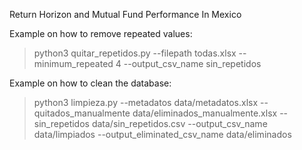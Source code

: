Return Horizon and Mutual Fund Performance In Mexico

Example on how to remove repeated values:

> python3 quitar_repetidos.py --filepath todas.xlsx --minimum_repeated 4 --output_csv_name sin_repetidos

Example on how to clean the database:

> python3 limpieza.py --metadatos data/metadatos.xlsx --quitados_manualmente data/eliminados_manualmente.xlsx --sin_repetidos data/sin_repetidos.csv --output_csv_name data/limpiados --output_eliminated_csv_name data/eliminados